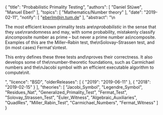 {
    "title": "Probabilistic Primality Testing",
    "authors": [
        "Daniel Stüwe",
        "Manuel Eberl"
    ],
    "topics": [
        "Mathematics/Number theory"
    ],
    "date": "2019-02-11",
    "notify": [
        "eberlm@in.tum.de"
    ],
    "abstract": "\n<p>The most efficient known primality tests are\n<em>probabilistic</em> in the sense that they use\nrandomness and may, with some probability, mistakenly classify a\ncomposite number as prime &ndash; but never a prime number as\ncomposite. Examples of this are the Miller&ndash;Rabin test, the\nSolovay&ndash;Strassen test, and (in most cases) Fermat's\ntest.</p> <p>This entry defines these three tests and\nproves their correctness. It also develops some of the\nnumber-theoretic foundations, such as Carmichael numbers and the\nJacobi symbol with an efficient executable algorithm to compute\nit.</p>",
    "licence": "BSD",
    "olderReleases": [
        {
            "2019": "2019-06-11"
        },
        {
            "2018": "2019-02-15"
        }
    ],
    "theories": [
        "Jacobi_Symbol",
        "Legendre_Symbol",
        "Residues_Nat",
        "Generalized_Primality_Test",
        "Fermat_Test",
        "Solovay_Strassen_Test",
        "Euler_Witness",
        "Algebraic_Auxiliaries",
        "QuadRes",
        "Miller_Rabin_Test",
        "Carmichael_Numbers",
        "Fermat_Witness"
    ]
}